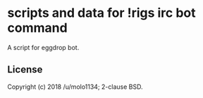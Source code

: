 # scripts and data for !rigs irc bot command

A script for eggdrop bot.

## License

Copyright (c) 2018 /u/molo1134; 2-clause BSD.

